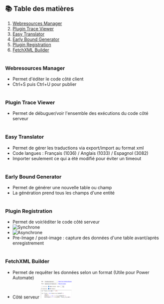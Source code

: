 ## 📚 Table des matières

1. [Webresources Manager](#webresources-manager)
2. [Plugin Trace Viewer](#plugin-trace-viewer)
3. [Easy Translator](#easy-translator)
4. [Early Bound Generator](#early-bound-generator)
5. [Plugin Registration](#plugin-registration)
6. [FetchXML Builder](#fetchxml-builder)
<br><br>

### Webresources Manager
- Permet d'éditer le code côté client
- Ctrl+S puis Ctrl+U pour publier
<br><br>

### Plugin Trace Viewer
- Permet de débuguer/voir l'ensemble des exécutions du code côté serveur
<br><br>

### Easy Translator
- Permet de gérer les traductions via export/import au format xml
- Code langues : Français (1036) / Anglais (1033) / Espagnol (3082)
- Importer seulement ce qui a été modifié pour éviter un timeout
<br><br>

### Early Bound Generator
- Permet de générer une nouvelle table ou champ
- La génération prend tous les champs d'une entité
<br><br>

### Plugin Registration
- Permet de voir/éditer le code côté serveur
- ![Synchrone](https://img.shields.io/badge/Synchrone-Bloque_l'utilisateur_avant_l'enregistrement-brightgreen) <br>
- ![Asynchrone](https://img.shields.io/badge/Asynchrone-Ne_bloque_pas_l'utilisateur_avant_l'enregistrement_et_se_lance_après_l'enregistrement_après_l'exécution-brightgreen) <br>
- Pre-Image / post-image : capture des données d'une table avant/après enregistrement
<br><br>

### FetchXML Builder
- Permet de requêter les données selon un format (Utile pour Power Automate)
- Côté serveur <img src="../../files/Xrm_FetchXmlBuilder.png" alt="Xrm_FetchXmlBuilder" width="100"/>

<br><br>
